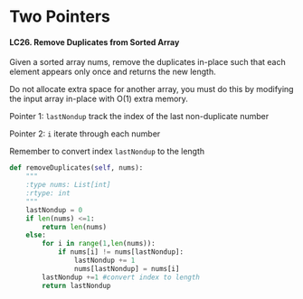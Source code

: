 # Two Pointers
#### LC26. Remove Duplicates from Sorted Array
Given a sorted array nums, remove the duplicates in-place such that each element appears only once and returns the new length.

Do not allocate extra space for another array, you must do this by modifying the input array in-place with O(1) extra memory.

Pointer 1: `lastNondup` track the index of the last non-duplicate number

Pointer 2: `i` iterate through each number 

Remember to convert index `lastNondup` to the length

```python
def removeDuplicates(self, nums):
    """
    :type nums: List[int]
    :rtype: int
    """
    lastNondup = 0
    if len(nums) <=1:
        return len(nums)
    else:         
        for i in range(1,len(nums)):
            if nums[i] != nums[lastNondup]:
                lastNondup += 1
                nums[lastNondup] = nums[i]
        lastNondup +=1 #convert index to length     
        return lastNondup
```
